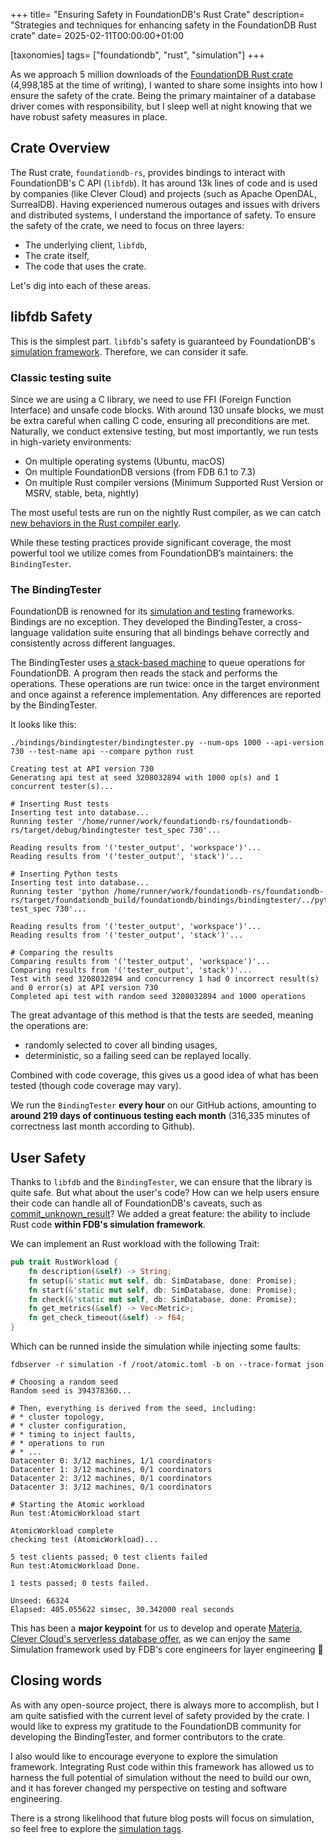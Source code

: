 +++
title= "Ensuring Safety in FoundationDB's Rust Crate"
description= "Strategies and techniques for enhancing safety in the FoundationDB Rust crate"
date= 2025-02-11T00:00:00+01:00

[taxonomies]
tags= ["foundationdb", "rust", "simulation"]
+++

As we approach 5 million downloads of the [FoundationDB Rust crate](https://crates.io/crates/foundationdb) (4,998,185 at the time of writing), I wanted to share some insights into how I ensure the safety of the crate. Being the primary maintainer of a database driver comes with responsibility, but I sleep well at night knowing that we have robust safety measures in place.

## Crate Overview

The Rust crate, `foundationdb-rs`, provides bindings to interact with FoundationDB's C API (`libfdb`). It has around 13k lines of code and is used by companies (like Clever Cloud) and projects (such as Apache OpenDAL, SurrealDB). Having experienced numerous outages and issues with drivers and distributed systems, I understand the importance of safety. To ensure the safety of the crate, we need to focus on three layers:

- The underlying client, `libfdb`,
- The crate itself,
- The code that uses the crate.

Let's dig into each of these areas.

## libfdb Safety

This is the simplest part. `libfdb`'s safety is guaranteed by FoundationDB's [simulation framework](https://apple.github.io/foundationdb/testing.html). Therefore, we can consider it safe.

### Classic testing suite

Since we are using a C library, we need to use FFI (Foreign Function Interface) and unsafe code blocks. With around 130 unsafe blocks, we must be extra careful when calling C code, ensuring all preconditions are met. Naturally, we conduct extensive testing, but most importantly, we run tests in high-variety environments:

- On multiple operating systems (Ubuntu, macOS)
- On multiple FoundationDB versions (from FDB 6.1 to 7.3)
- On multiple Rust compiler versions (Minimum Supported Rust Version or MSRV, stable, beta, nightly)

The most useful tests are run on the nightly Rust compiler, as we can catch [new behaviors in the Rust compiler early](https://github.com/foundationdb-rs/foundationdb-rs/issues/90).

While these testing practices provide significant coverage, the most powerful tool we utilize comes from FoundationDB’s maintainers: the `BindingTester`.

### The BindingTester

FoundationDB is renowned for its [simulation and testing](https://apple.github.io/foundationdb/testing.html) frameworks. Bindings are no exception. They developed the BindingTester, a cross-language validation suite ensuring that all bindings behave correctly and consistently across different languages.

The BindingTester uses [a stack-based machine](https://github.com/apple/foundationdb/blob/main/bindings/bindingtester/spec/bindingApiTester.md) to queue operations for FoundationDB. A program then reads the stack and performs the operations. These operations are run twice: once in the target environment and once against a reference implementation. Any differences are reported by the BindingTester.

It looks like this:

```shell
./bindings/bindingtester/bindingtester.py --num-ops 1000 --api-version 730 --test-name api --compare python rust

Creating test at API version 730
Generating api test at seed 3208032894 with 1000 op(s) and 1 concurrent tester(s)...

# Inserting Rust tests
Inserting test into database...
Running tester '/home/runner/work/foundationdb-rs/foundationdb-rs/target/debug/bindingtester test_spec 730'...

Reading results from '('tester_output', 'workspace')'...
Reading results from '('tester_output', 'stack')'...

# Inserting Python tests
Inserting test into database...
Running tester 'python /home/runner/work/foundationdb-rs/foundationdb-rs/target/foundationdb_build/foundationdb/bindings/bindingtester/../python/tests/tester.py test_spec 730'...

Reading results from '('tester_output', 'workspace')'...
Reading results from '('tester_output', 'stack')'...

# Comparing the results
Comparing results from '('tester_output', 'workspace')'...
Comparing results from '('tester_output', 'stack')'...
Test with seed 3208032894 and concurrency 1 had 0 incorrect result(s) and 0 error(s) at API version 730
Completed api test with random seed 3208032894 and 1000 operations
```

The great advantage of this method is that the tests are seeded, meaning the operations are:
* randomly selected to cover all binding usages,
* deterministic, so a failing seed can be replayed locally.

Combined with code coverage, this gives us a good idea of what has been tested (though code coverage may vary).

We run the `BindingTester` **every hour** on our GitHub actions, amounting to **around 219 days of continuous testing each month** (316,335 minutes of correctness last month according to Github).

## User Safety

Thanks to `libfdb` and the `BindingTester`, we can ensure that the library is quite safe. But what about the user's code? How can we help users ensure their code can handle all of FoundationDB's caveats, such as [commit_unknown_result](/posts/automatic-txn-fdb-730/#transactions-with-unknown-results)? We added a great feature: the ability to include Rust code **within FDB's simulation framework**.


We can implement an Rust workload with the following Trait:

```rust
pub trait RustWorkload {
    fn description(&self) -> String;
    fn setup(&'static mut self, db: SimDatabase, done: Promise);
    fn start(&'static mut self, db: SimDatabase, done: Promise);
    fn check(&'static mut self, db: SimDatabase, done: Promise);
    fn get_metrics(&self) -> Vec<Metric>;
    fn get_check_timeout(&self) -> f64;
}
```

Which can be runned inside the simulation while injecting some faults:

```shell
fdbserver -r simulation -f /root/atomic.toml -b on --trace-format json

# Choosing a random seed
Random seed is 394378360...

# Then, everything is derived from the seed, including:
# * cluster topology,
# * cluster configuration,
# * timing to inject faults,
# * operations to run
# * ...
Datacenter 0: 3/12 machines, 1/1 coordinators
Datacenter 1: 3/12 machines, 0/1 coordinators
Datacenter 2: 3/12 machines, 0/1 coordinators
Datacenter 3: 3/12 machines, 0/1 coordinators

# Starting the Atomic workload
Run test:AtomicWorkload start

AtomicWorkload complete
checking test (AtomicWorkload)...

5 test clients passed; 0 test clients failed
Run test:AtomicWorkload Done.

1 tests passed; 0 tests failed.

Unseed: 66324
Elapsed: 405.055622 simsec, 30.342000 real seconds
```

This has been a **major keypoint** for us to develop and operate [Materia, Clever Cloud's serverless database offer](https://www.clever-cloud.com/materia/), as we can enjoy the same Simulation framework used by FDB's core engineers for layer engineering 🤯

## Closing words

As with any open-source project, there is always more to accomplish, but I am quite satisfied with the current level of safety provided by the crate. I would like to express my gratitude to the FoundationDB community for developing the BindingTester, and former contributors to the crate.

I also would like to encourage everyone to explore the simulation framework. Integrating Rust code within this framework has allowed us to harness the full potential of simulation without the need to build our own, and it has forever changed my perspective on testing and software engineering.

There is a strong likelihood that future blog posts will focus on simulation, so feel free to explore the [simulation tags](/tags/simulation/).